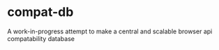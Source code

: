 compat-db
=========

A work-in-progress attempt to make a central and scalable browser api compatability database

